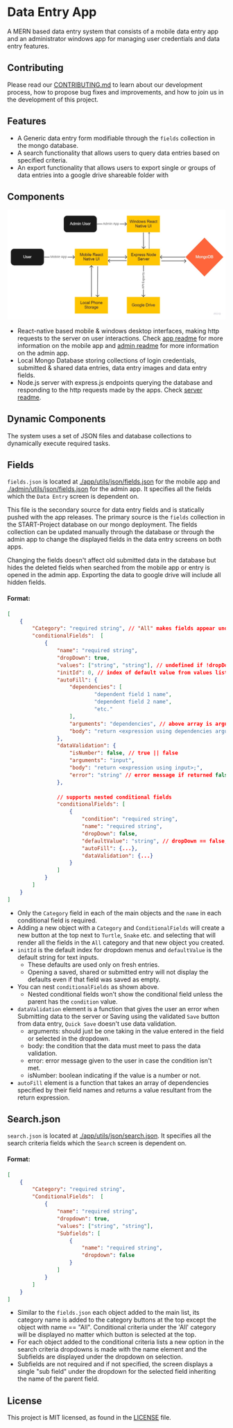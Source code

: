 # Data Entry App
A MERN based data entry system that consists of a mobile data entry app and an administrator windows app for managing user credentials and data entry features.

## Contributing
Please read our [CONTRIBUTING.md](CONTRIBUTING.md) to learn about our development process, how to propose bug fixes and improvements, and how to join us in the development of this project.

## Features
- A Generic data entry form modifiable through the `fields` collection in the mongo database.
- A search functionality that allows users to query data entries based on specified criteria.
- An export functionality that allows users to export single or groups of data entries into a google drive shareable folder with  

## Components
![Project Chart](./assets/images/projectchart.jpg)
- React-native based mobile & windows desktop interfaces, making http requests to the server on user interactions. Check [app readme](./app/README.md) for more information on the mobile app and [admin readme](./admin/README.md) for more information on the admin app.
- Local Mongo Database storing collections of login credentials, submitted & shared data entries, data entry images and data entry fields.
- Node.js server with express.js endpoints querying the database and responding to the http requests made by the apps. Check [server readme](./server/README.md).

## Dynamic Components
The system uses a set of JSON files and database collections to dynamically execute required tasks.  

## Fields
`fields.json` is located at [./app/utils/json/fields.json](./app/utils/json/fields.json) for the mobile app and [./admin/utils/json/fields.json](./admin/utils/json/fields.json) for the admin app. It specifies all the fields which the `Data Entry` screen is dependent on. 

This file is the secondary source for data entry fields and is statically pushed with the app releases. The primary source is the `fields` collection in the START-Project database on our mongo deployment. The fields collection can be updated manually through the database or through the admin app to change the displayed fields in the data entry screens on both apps.

Changing the fields doesn't affect old submitted data in the database but hides the deleted fields when searched from the mobile app or entry is opened in the admin app. Exporting the data to google drive will include all hidden fields.

#### Format: 
```json
[
    {
        "Category": "required string", // "All" makes fields appear under any category
        "conditionalFields":  [
            {
                "name": "required string", 
                "dropDown": true,
                "values": ["string", "string"], // undefined if !dropDown
                "initId": 0, // index of default value from values list
                "autoFill": {
                    "dependencies": [
                            "dependent field 1 name", 
                            "dependent field 2 name",
                            "etc."
                    ],
                    "arguments": "dependencies", // above array is argument
                    "body": "return <expression using dependencies argument>;"
                },
                "dataValidation": {
                    "isNumber": false, // true || false
                    "arguments": "input",
                    "body": "return <expression using input>;",
                    "error": "string" // error message if returned false
                },

                // supports nested conditional fields
                "conditionalFields": [ 
                    {
                        "condition": "required string",
                        "name": "required string",
                        "dropDown": false,
                        "defaultValue": "string", // dropDown == false, initialValue
                        "autoFill": {...},
                        "dataValidation": {...}
                    }
                ] 
            }
        ]
    }
]
```
- Only the `Category` field in each of the main objects and the `name` in each conditional field is required. 
- Adding a new object with a `Category` and `ConditionalFields` will create a new button at the top next to `Turtle`, `Snake` etc. and selecting that will render all the fields in the `All` category and that new object you created.
- `initId` is the default index for dropdown menus and `defaultValue` is the default string for text inputs. 
    * These defaults are used only on fresh entries. 
    * Opening a saved, shared or submitted entry will not display the defaults even if that field was saved as empty.
- You can nest `conditionalFields` as shown above.
    * Nested conditional fields won't show the conditional field unless the parent has the `condition` value.
- `dataValidation` element is a function that gives the user an error when Submitting data to the server or Saving using the validated `Save` button from data entry, `Quick Save` doesn't use data validation.
    * arguments: should just be one taking in the value entered in the field or selected in the dropdown.
    * body: the condition that the data must meet to pass the data validation.
    * error: error message given to the user in case the condition isn't met.
    * isNumber: boolean indicating if the value is a number or not.
- `autoFill` element is a function that takes an array of dependencies specified by their field names and returns a value resultant from the return expression.

## Search.json
`search.json` is located at [./app/utils/json/search.json](./app/utils/json/search.json). It specifies all the search criteria fields which the `Search` screen is dependent on.

#### Format:
```json
[
    {
        "Category": "required string",
        "ConditionalFields":  [
            {
                "name": "required string",
                "dropdown": true,
                "values": ["string", "string"],
                "Subfields": [
                    {
                        "name": "required string",
                        "dropdown": false
                    }
                ] 
            }
        ]
    }
]
```
- Similar to the `fields.json` each object added to the main list, its category name is added to the category buttons at the top except the object with name == "All". Conditional criteria under the 'All' category will be displayed no matter which button is selected at the top.
- For each object added to the conditional criteria lists a new option in the search criteria dropdowns is made with the name element and the Subfields are displayed under the dropdown on selection. 
- Subfields are not required and if not specified, the screen displays a single "sub field" under the dropdown for the selected field inheriting the name of the parent field.

## License
This project is MIT licensed, as found in the [LICENSE](./LICENSE) file.